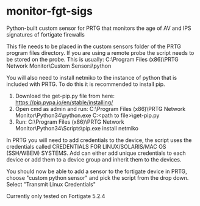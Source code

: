 # monitor-fgt-sigs
Python-built custom sensor for PRTG that monitors the age of AV and IPS signatures of fortigate firewalls

This file needs to be placed in the custom sensors folder of the PRTG program files directory. If you are using a remote probe the script needs to be stored on the probe. This is usually: C:\Program Files (x86)\PRTG Network Monitor\Custom Sensors\python

You will also need to install netmiko to the instance of python that is included with PRTG. To do this it is recommended to install pip.

1. Download the get-pip.py file from here: https://pip.pypa.io/en/stable/installing/
2. Open cmd as admin and run: C:\Program Files (x86)\PRTG Network Monitor\Python34\python.exe C:\<path to file>\get-pip.py
3. Run: C:\Program Files (x86)\PRTG Network Monitor\Python34\Scripts\pip.exe install netmiko

In PRTG you will need to add credentials to the device, the script uses the credentials called CREDENTIALS FOR LINUX/SOLARIS/MAC OS (SSH/WBEM) SYSTEMS. Add can either add unique credentials to each device or add them to a device group and inherit them to the devices. 

You should now be able to add a sensor to the fortigate device in PRTG, choose "custom python sensor" and pick the script from the drop down. Select "Transmit Linux Credentials"

Currently only tested on Fortigate 5.2.4
